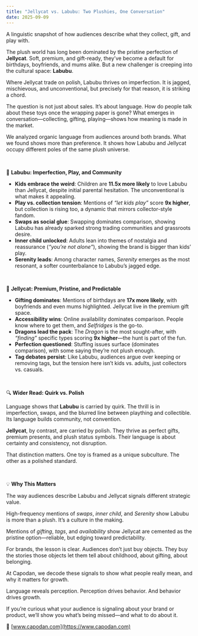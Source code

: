 ```yaml
---
title: "Jellycat vs. Labubu: Two Plushies, One Conversation"
date: 2025-09-09
---
```


A linguistic snapshot of how audiences describe what they collect, gift, and play with.

The plush world has long been dominated by the pristine perfection of **Jellycat**. Soft, premium, and gift-ready, they’ve become a default for birthdays, boyfriends, and mums alike. But a new challenger is creeping into the cultural space: **Labubu**.

Where Jellycat trade on polish, Labubu thrives on imperfection. It is jagged, mischievous, and unconventional, but precisely for that reason, it is striking a chord.

The question is not just about sales. It’s about language. How do people talk about these toys once the wrapping paper is gone? What emerges in conversation—collecting, gifting, playing—shows how meaning is made in the market.

We analyzed organic language from audiences around both brands. What we found shows more than preference. It shows how Labubu and Jellycat occupy different poles of the same plush universe.

<br>

🐇 **Labubu: Imperfection, Play, and Community**

- **Kids embrace the weird**: Children are **11.5x more likely** to love Labubu than Jellycat, despite initial parental hesitation. The unconventional is what makes it appealing.  
- **Play vs. collection tension**: Mentions of *“let kids play”* score **9x higher**, but collection is rising too, a dynamic that mirrors collector-style fandom.  
- **Swaps as social glue**: Swapping dominates comparison, showing Labubu has already sparked strong trading communities and grassroots desire.  
- **Inner child unlocked**: Adults lean into themes of nostalgia and reassurance (*“you’re not alone”*), showing the brand is bigger than kids’ play.  
- **Serenity leads**: Among character names, *Serenity* emerges as the most resonant, a softer counterbalance to Labubu’s jagged edge.  

<br>

🍮 **Jellycat: Premium, Pristine, and Predictable**

- **Gifting dominates**: Mentions of birthdays are **17x more likely**, with boyfriends and even mums highlighted. Jellycat live in the premium gift space.  
- **Accessibility wins**: Online availability dominates comparison. People know where to get them, and *Selfridges* is the go-to.  
- **Dragons lead the pack**: The *Dragon* is the most sought-after, with *“finding”* specific types scoring **9x higher**—the hunt is part of the fun.  
- **Perfection questioned**: Stuffing issues surface (dominates comparison), with some saying they’re not plush enough.  
- **Tag debates persist**: Like Labubu, audiences argue over keeping or removing tags, but the tension here isn’t kids vs. adults, just collectors vs. casuals.  

<br>

🔍 **Wider Read: Quirk vs. Polish**

Language shows that **Labubu** is carried by quirk. The thrill is in imperfection, swaps, and the blurred line between plaything and collectible. Its language builds community, not convention.  

**Jellycat**, by contrast, are carried by polish. They thrive as perfect gifts, premium presents, and plush status symbols. Their language is about certainty and consistency, not disruption.  

That distinction matters. One toy is framed as a unique subculture. The other as a polished standard.  

<br>

💡 **Why This Matters**

The way audiences describe Labubu and Jellycat signals different strategic value.  

High-frequency mentions of *swaps*, *inner child*, and *Serenity* show Labubu is more than a plush. It’s a culture in the making.  

Mentions of *gifting*, *tags*, and *availability* show Jellycat are cemented as the pristine option—reliable, but edging toward predictability.  

For brands, the lesson is clear. Audiences don’t just buy objects. They buy the stories those objects let them tell about childhood, about gifting, about belonging.  

At Capodan, we decode these signals to show what people really mean, and why it matters for growth.  

Language reveals perception. Perception drives behavior. And behavior drives growth.  

If you’re curious what your audience is signaling about your brand or product, we’ll show you what’s being missed—and what to do about it.  

🔗 [www.capodan.com](https://www.capodan.com)
